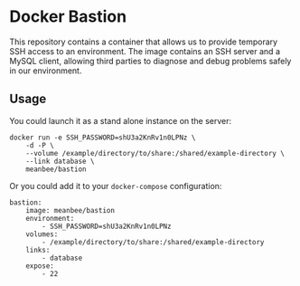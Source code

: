 # Docker Bastion

This repository contains a container that allows us to provide temporary SSH access to an environment.  The image contains an SSH server and a MySQL client, allowing third parties to diagnose and debug problems safely in our environment.

## Usage

You could launch it as a stand alone instance on the server:

    docker run -e SSH_PASSWORD=shU3a2KnRv1n0LPNz \
        -d -P \
        --volume /example/directory/to/share:/shared/example-directory \
        --link database \
        meanbee/bastion

Or you could add it to your `docker-compose` configuration:

    bastion:
        image: meanbee/bastion
        environment:
            - SSH_PASSWORD=shU3a2KnRv1n0LPNz
        volumes:
            - /example/directory/to/share:/shared/example-directory
        links:
            - database
        expose:
            - 22
